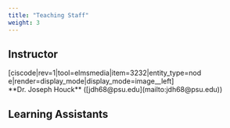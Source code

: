 ```yaml
---
title: "Teaching Staff"
weight: 3
---
```


## Instructor
<div style="max-width:400px">[ciscode|rev=1|tool=elmsmedia|item=3232|entity_type=node|render=display_mode|display_mode=image__left]</div>
**Dr. Joseph Houck** ([jdh68@psu.edu](mailto:jdh68@psu.edu))


<div class="spacer" style="display:block;overflow:hidden;width:100%;"></div>


## Learning Assistants
